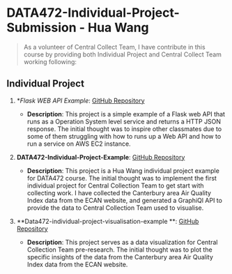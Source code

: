 # DATA472-Individual-Project-Submission - Hua Wang

> As a volunteer of Central Collect Team, I have contribute in this course by providing both Individual Project and Central Collect Team working following:

## Individual Project

1. **Flask WEB API Example*: [GitHub Repository](https://github.com/Data472-Individual-Project-Pipeline/flask-web-api-example)
    - **Description**: This project is a simple example of a Flask web API that runs as a Operation System level service and returns a HTTP JSON response. The initial thought was to inspire other classmates due to some of them struggling with how to runs up a Web API and how to run a service on AWS EC2 instance.

2. **DATA472-Individual-Project-Example**: [GitHub Repository](https://github.com/Data472-Individual-Project-Pipeline/DATA472-Individual-Project-Example)
    - **Description**: This project is a Hua Wang individual project example for DATA472 course. The initial thought was to implement the first individual project for Central Collection Team to get start with collecting work. I have collected the Canterbury area Air Quality Index data from the ECAN website, and generated a GraphiQl API to provide the data to Central Collection Team used to visualise.
  
3. **Data472-individual-project-visualisation-example
**: [GitHub Repository](https://github.com/aemooooon/Data472-individual-project-visualisation-example/tree/main)
    - **Description**: This project serves as a data visualization for Central Collection Team pre-research. The initial thought was to plot the specific insights of the data from the Canterbury area Air Quality Index data from the ECAN website.
